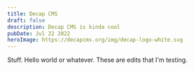 ```yaml
---
title: Decap CMS
draft: false
description: Decap CMS is kinda cool
pubDate: Jul 22 2022
heroImage: https://decapcms.org/img/decap-logo-white.svg
---
```

Stuff. Hello world or whatever. These are edits that I'm testing.
